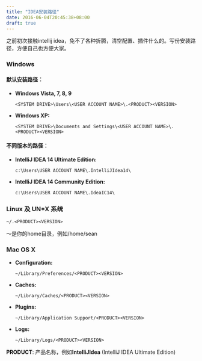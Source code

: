```yaml
---
title: "IDEA安装路径"
date: 2016-06-04T20:45:38+08:00
draft: true
---
```


之前初次接触intellij idea，免不了各种折腾，清空配置、插件什么的。写份安装路径，方便自己也方便大家。

### Windows

#### 默认安装路径：

- **Windows Vista, 7, 8, 9**

  ```
  <SYSTEM DRIVE>\Users\<USER ACCOUNT NAME>\.<PRODUCT><VERSION>
  ```

- **Windows XP:**

  ```
  <SYSTEM DRIVE>\Documents and Settings\<USER ACCOUNT NAME>\.<PRODUCT><VERSION>
  ```

#### 不同版本的路径：

- **IntelliJ IDEA 14 Ultimate Edition:**

  ```
  c:\Users\USER ACCOUNT NAME\.IntelliJIdea14\
  ```

- **IntelliJ IDEA 14 Community Edition:**

  ```
  c:\Users\USER ACCOUNT NAME\.IdeaIC14\
  ```

### Linux 及 UN*X 系统

```
~/.<PRODUCT><VERSION>
```

～是你的home目录，例如/home/sean

### Mac OS X

- **Configuration:**

  ```
  ~/Library/Preferences/<PRODUCT><VERSION>
  ```

- **Caches:**

  ```
  ~/Library/Caches/<PRODUCT><VERSION>
  ```

- **Plugins:**

  ```
  ~/Library/Application Support/<PRODUCT><VERSION>
  ```

- **Logs:**

  ```
  ~/Library/Logs/<PRODUCT><VERSION>
  ```

**PRODUCT**: 产品名称，例如**IntelliJIdea** (IntelliJ IDEA Ultimate Edition)